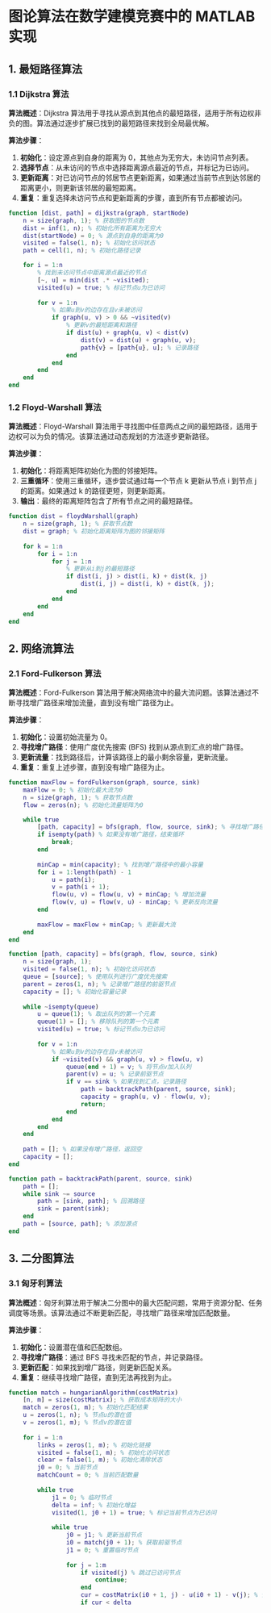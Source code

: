 # 图论算法在数学建模竞赛中的 MATLAB 实现

## 1. 最短路径算法

### 1.1 Dijkstra 算法

**算法概述**：Dijkstra 算法用于寻找从源点到其他点的最短路径，适用于所有边权非负的图。算法通过逐步扩展已找到的最短路径来找到全局最优解。

**算法步骤**：
1. **初始化**：设定源点到自身的距离为 0，其他点为无穷大，未访问节点列表。
2. **选择节点**：从未访问的节点中选择距离源点最近的节点，并标记为已访问。
3. **更新距离**：对已访问节点的邻居节点更新距离，如果通过当前节点到达邻居的距离更小，则更新该邻居的最短距离。
4. **重复**：重复选择未访问节点和更新距离的步骤，直到所有节点都被访问。

```matlab
function [dist, path] = dijkstra(graph, startNode)
    n = size(graph, 1); % 获取图的节点数
    dist = inf(1, n); % 初始化所有距离为无穷大
    dist(startNode) = 0; % 源点到自身的距离为0
    visited = false(1, n); % 初始化访问状态
    path = cell(1, n); % 初始化路径记录

    for i = 1:n
        % 找到未访问节点中距离源点最近的节点
        [~, u] = min(dist .* ~visited);
        visited(u) = true; % 标记节点u为已访问
        
        for v = 1:n
            % 如果u到v的边存在且v未被访问
            if graph(u, v) > 0 && ~visited(v)
                % 更新v的最短距离和路径
                if dist(u) + graph(u, v) < dist(v)
                    dist(v) = dist(u) + graph(u, v);
                    path{v} = [path{u}, u]; % 记录路径
                end
            end
        end
    end
end
```

### 1.2 Floyd-Warshall 算法

**算法概述**：Floyd-Warshall 算法用于寻找图中任意两点之间的最短路径，适用于边权可以为负的情况。该算法通过动态规划的方法逐步更新路径。

**算法步骤**：
1. **初始化**：将距离矩阵初始化为图的邻接矩阵。
2. **三重循环**：使用三重循环，逐步尝试通过每一个节点 k 更新从节点 i 到节点 j 的距离。如果通过 k 的路径更短，则更新距离。
3. **输出**：最终的距离矩阵包含了所有节点之间的最短路径。

```matlab
function dist = floydWarshall(graph)
    n = size(graph, 1); % 获取节点数
    dist = graph; % 初始化距离矩阵为图的邻接矩阵
    
    for k = 1:n
        for i = 1:n
            for j = 1:n
                % 更新从i到j的最短路径
                if dist(i, j) > dist(i, k) + dist(k, j)
                    dist(i, j) = dist(i, k) + dist(k, j);
                end
            end
        end
    end
end
```

## 2. 网络流算法

### 2.1 Ford-Fulkerson 算法

**算法概述**：Ford-Fulkerson 算法用于解决网络流中的最大流问题。该算法通过不断寻找增广路径来增加流量，直到没有增广路径为止。

**算法步骤**：
1. **初始化**：设置初始流量为 0。
2. **寻找增广路径**：使用广度优先搜索 (BFS) 找到从源点到汇点的增广路径。
3. **更新流量**：找到路径后，计算该路径上的最小剩余容量，更新流量。
4. **重复**：重复上述步骤，直到没有增广路径为止。

```matlab
function maxFlow = fordFulkerson(graph, source, sink)
    maxFlow = 0; % 初始化最大流为0
    n = size(graph, 1); % 获取节点数
    flow = zeros(n); % 初始化流量矩阵为0

    while true
        [path, capacity] = bfs(graph, flow, source, sink); % 寻找增广路径
        if isempty(path) % 如果没有增广路径，结束循环
            break;
        end
        
        minCap = min(capacity); % 找到增广路径中的最小容量
        for i = 1:length(path) - 1
            u = path(i);
            v = path(i + 1);
            flow(u, v) = flow(u, v) + minCap; % 增加流量
            flow(v, u) = flow(v, u) - minCap; % 更新反向流量
        end
        
        maxFlow = maxFlow + minCap; % 更新最大流
    end
end

function [path, capacity] = bfs(graph, flow, source, sink)
    n = size(graph, 1);
    visited = false(1, n); % 初始化访问状态
    queue = [source]; % 使用队列进行广度优先搜索
    parent = zeros(1, n); % 记录增广路径的前驱节点
    capacity = []; % 初始化容量记录
    
    while ~isempty(queue)
        u = queue(1); % 取出队列的第一个元素
        queue(1) = []; % 移除队列的第一个元素
        visited(u) = true; % 标记节点u为已访问
        
        for v = 1:n
            % 如果u到v的边存在且v未被访问
            if ~visited(v) && graph(u, v) > flow(u, v)
                queue(end + 1) = v; % 将节点v加入队列
                parent(v) = u; % 记录前驱节点
                if v == sink % 如果找到汇点，记录路径
                    path = backtrackPath(parent, source, sink);
                    capacity = graph(u, v) - flow(u, v);
                    return;
                end
            end
        end
    end
    
    path = []; % 如果没有增广路径，返回空
    capacity = [];
end

function path = backtrackPath(parent, source, sink)
    path = [];
    while sink ~= source
        path = [sink, path]; % 回溯路径
        sink = parent(sink);
    end
    path = [source, path]; % 添加源点
end
```

## 3. 二分图算法

### 3.1 匈牙利算法

**算法概述**：匈牙利算法用于解决二分图中的最大匹配问题，常用于资源分配、任务调度等场景。该算法通过不断更新匹配，寻找增广路径来增加匹配数量。

**算法步骤**：
1. **初始化**：设置潜在值和匹配数组。
2. **寻找增广路径**：通过 BFS 寻找未匹配的节点，并记录路径。
3. **更新匹配**：如果找到增广路径，则更新匹配关系。
4. **重复**：继续寻找增广路径，直到无法再找到为止。

```matlab
function match = hungarianAlgorithm(costMatrix)
    [n, m] = size(costMatrix); % 获取成本矩阵的大小
    match = zeros(1, m); % 初始化匹配结果
    u = zeros(1, n); % 节点u的潜在值
    v = zeros(1, m); % 节点v的潜在值
    
    for i = 1:n
        links = zeros(1, m); % 初始化链接
        visited = false(1, m); % 初始化访问状态
        clear = false(1, m); % 初始化清除状态
        j0 = 0; % 当前节点
        matchCount = 0; % 当前匹配数量
        
        while true
            j1 = 0; % 临时节点
            delta = inf; % 初始化增益
            visited(1, j0 + 1) = true; % 标记当前节点为已访问
            
            while true
                j0 = j1; % 更新当前节点
                i0 = match(j0 + 1); % 获取前驱节点
                j1 = 0; % 重置临时节点
                
                for j = 1:m
                    if visited(j) % 跳过已访问节点
                        continue;
                    end
                    cur = costMatrix(i0 + 1, j) - u(i0 + 1) - v(j); % 计算当前成本
                    if cur < delta
